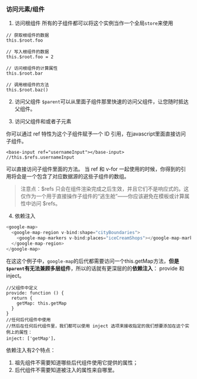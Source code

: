 ### 访问元素/组件
1. 访问根组件
所有的子组件都可以将这个实例当作一个全局`store`来使用

```
// 获取根组件的数据
this.$root.foo

// 写入根组件的数据
this.$root.foo = 2

// 访问根组件的计算属性
this.$root.bar

// 调用根组件的方法
this.$root.baz()
```
2. 访问父组件
`$parent`可以从里面子组件那里快速的访问父组件，让您随时抵达父组件。

3. 访问父组件和或者子元素

你可以通过 ref 特性为这个子组件赋予一个 ID 引用，在javascript里面直接访问子组件。
```
<base-input ref="usernameInput"></base-input>
//this.$refs.usernameInput
```
可以直接访问子组件里面的方法。
当 ref 和 v-for 一起使用的时候，你得到的引用将会是一个包含了对应数据源的这些子组件的数组。
> 注意点：$refs 只会在组件渲染完成之后生效，并且它们不是响应式的。这仅作为一个用于直接操作子组件的“逃生舱”——你应该避免在模板或计算属性中访问 $refs。

4. 依赖注入
```javascript  
<google-map>
  <google-map-region v-bind:shape="cityBoundaries">
    <google-map-markers v-bind:places="iceCreamShops"></google-map-markers>
  </google-map-region>
</google-map>
```
在这这个例子中，`google-map`的后代都需要访问一个this.getMap方法，**但是`$parent`有无法兼顾多层组件**，所以的话就有更深层的的**依赖注入**： provide 和 inject。
```
//父组件中定义
provide: function () {
  return {
    getMap: this.getMap
  }
}
//任何后代组件中使用
//然后在任何后代组件里，我们都可以使用 inject 选项来接收指定的我们想要添加在这个实例上的属性：
inject: ['getMap']，

```

依赖注入有2个特点：
  1. 祖先组件不需要知道哪些后代组件使用它提供的属性；
  2. 后代组件不需要知道被注入的属性来自哪里。


